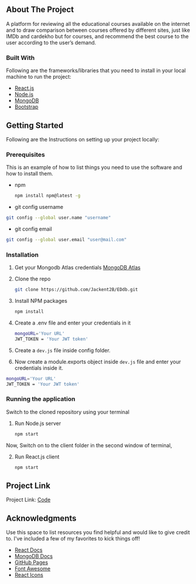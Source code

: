 <!-- ABOUT THE PROJECT -->
## About The Project

A platform for reviewing all the educational courses available on the internet and to draw comparison between courses offered by different sites, just like IMDb and cardekho but for courses, and recommend the best course to the user according to the user’s demand.

### Built With

Following are the frameworks/libraries that you need to install in your local machine to run the project: 

* [React.js](https://reactjs.org/)
* [Node.js](https://nodejs.org/en/)
* [MongoDB](https://www.mongodb.com/)
* [Bootstrap](https://getbootstrap.com)

<!-- GETTING STARTED -->
## Getting Started

Following are the Instructions on setting up your project locally:

### Prerequisites

This is an example of how to list things you need to use the software and how to install them.
* npm
  ```sh
  npm install npm@latest -g
  ```
*  git config username
  ```sh
  git config --global user.name "username"
  ```
*  git config email
  ```sh
  git config --global user.email "user@mail.com"
  ```

### Installation

1. Get your Mongodb Atlas credentials [MongoDB Atlas](https://www.mongodb.com/cloud/atlas/lp/try2?utm_source=google&utm_campaign=gs_apac_india_search_core_brand_atlas_desktop&utm_term=mongodbatlas&utm_medium=cpc_paid_search&utm_ad=e&utm_ad_campaign_id=12212624347&adgroup=115749713263&gclid=Cj0KCQiAzfuNBhCGARIsAD1nu-9lU_JU7_daHFi7wtHLEazj8JBYdBEdl2iFcyKHKKUTMnrGqKQ6--EaArPHEALw_wcB)
2. Clone the repo
   ```sh
   git clone https://github.com/Jackent2B/EDdb.git
   ```
3. Install NPM packages
   ```sh
   npm install
   ```

4. Create a .env file and enter your credentials in it
   ```sh
   mongoURL='Your URL'
   JWT_TOKEN = 'Your JWT token'
   ```
5. Create a `dev.js` file inside config folder.

6.  Now create a module.exports object inside `dev.js` file and enter your credentials inside it.
   ```sh
   mongoURL='Your URL'
   JWT_TOKEN = 'Your JWT token'
   ```
   
### Running the application
Switch to the cloned repository using your terminal

1. Run Node.js server 
   ```sh
   npm start
   ```
Now, Switch on to the client folder in the second window of terminal,<br/>

2. Run React.js client 
   ```js
   npm start
   ```
   
<!-- Project Link -->
## Project Link

Project Link: [Code](https://github.com/Jackent2B/EDdb)

<!-- ACKNOWLEDGMENTS -->
## Acknowledgments

Use this space to list resources you find helpful and would like to give credit to. I've included a few of my favorites to kick things off!

* [React Docs](https://reactjs.org/docs/getting-started.html)
* [MongoDB Docs](https://docs.mongodb.com/)
* [GitHub Pages](https://pages.github.com)
* [Font Awesome](https://fontawesome.com)
* [React Icons](https://react-icons.github.io/react-icons/search)
